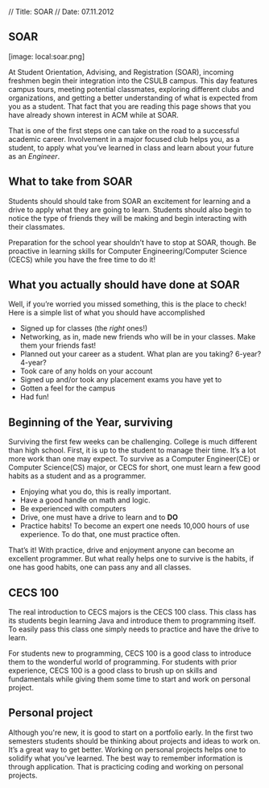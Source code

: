 // Title: SOAR
// Date: 07.11.2012
## SOAR

<div class="masthead">
	[image: local:soar.png]
</div>

At Student Orientation, Advising, and Registration (SOAR), incoming freshmen begin their integration into the CSULB campus. This day features campus tours, meeting potential classmates, exploring different clubs and organizations, and getting a better understanding of what is expected from you as a student. That fact that you are reading this page shows that you have already shown interest in ACM while at SOAR. 

That is one of the first steps one can take on the road to a successful academic career. Involvement in a major focused club helps you, as a student, to apply what you’ve learned in class and learn about your future as an *Engineer*.

## What to take from SOAR

Students should should take from SOAR an excitement for learning and a drive to apply what they are going to learn. Students should also begin to notice the type of friends they will be making and begin interacting with their classmates. 

Preparation for the school year shouldn’t have to stop at SOAR, though. Be proactive in learning skills for Computer Engineering/Computer Science (CECS) while you have the free time to do it!

## What you actually should have done at SOAR

Well, if you’re worried you missed something, this is the place to check! Here is a simple list of what you should have accomplished

* Signed up for classes (the *right* ones!)
* Networking, as in, made new friends who will be in your classes. Make them your friends fast!
* Planned out your career as a student. What plan are you taking? 6-year? 4-year?
* Took care of any holds on your account
* Signed up and/or took any placement exams you have yet to
* Gotten a feel for the campus
* Had fun!

## Beginning of the Year, surviving

Surviving the first few weeks can be challenging. College is much different than high school. First, it is up to the student to manage their time. It’s a lot more work than one may expect. To survive as a Computer Engineer(CE) or Computer Science(CS) major, or CECS for short, one must learn a few good habits as a student and as a programmer.

* Enjoying what you do, this is really important. 
* Have a good handle on math and logic.
* Be experienced with computers
* Drive, one must have a drive to learn and to **DO**
* Practice habits! To become an expert one needs 10,000 hours of use experience. To do that, one must practice often.

That’s it! With practice, drive and enjoyment anyone can become an excellent programmer. But what really helps one to survive is the habits, if one has good habits, one can pass any and all classes.

## CECS 100

The real introduction to CECS majors is the CECS 100 class. This class has its students begin learning Java and introduce them to programming itself. To easily pass this class one simply needs to practice and have the drive to learn. 

For students new to programming, CECS 100 is a good class to introduce them to the wonderful world of programming. For students with prior experience, CECS 100 is a good class to brush up on skills and fundamentals while giving them some time to start and work on personal project.

## Personal project

Although you're new, it is good to start on a portfolio early. In the first two semesters students should be thinking about projects and ideas to work on. It’s a great way to get better. Working on personal projects helps one to solidify what you've learned. The best way to remember information is through application. That is practicing coding and working on personal projects.